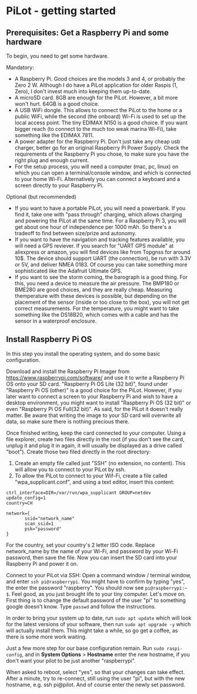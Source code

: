 # PiLot - getting started
## Prerequisites: Get a Raspberry Pi and some hardware
To begin, you need to get some hardware.

Mandatory:
- A Raspberry Pi. Good choices are the models 3 and 4, or probably the Zero 2 W. Although I do have a PiLot application for older Raspis (1, Zero), I don't invest much into keeping them up-to-date.
- A microSD card. 8GB are enough for the PiLot. However, a bit more won't hurt. 64GB is a good choice.
- A USB WiFi dongle. This allows to connect the PiLot to the home or a public WiFi, while the second (the onboard) Wi-Fi is used to set up the local access point. The tiny EDIMAX N150 is a good choice. If you want bigger reach (to connect to the much too weak marina Wi-Fi), take something like the EDIMAX 7811.
- A power adapter for the Raspberry Pi. Don't just take any cheap usb charger, better go for an original Raspberry Pi Power Supply. Check the requirements of the Raspberry Pi you chose, to make sure you have the right plug and enough current.
- For the setup process, you will need a computer (mac, pc, linux) on which you can open a terminal/console window, and which is connected to your home Wi-Fi. Alternatively you can connect a keyboard and a screen directly to your Raspberry Pi.

Optional (but recommended)
- If you want to have a portable PiLot, you will need a powerbank. If you find it, take one with "pass through" charging, which allows charging and powering the PiLot at the same time. For a Raspberry Pi 3, you will get about one hour of independence per 1000 mAh. So there's a tradeoff to find between size/prize and autonomy.
- If you want to have the navigation and tracking features available, you will need a GPS reviever. If you search for "UART GPS module" at aliexpress or amazon, you will find devices like from Topgnss for around 10$. The device should support UART (the connection), be run with 3.3V or 5V, and deliver NMEA 0183. Of course you can take something more sophisticated like the Adafruit Ultimate GPS.
- If you want to see the storm coming, the barograph is a good thing. For this, you need a device to measure the air pressure. The BMP180 or BME280 are good choices, and they are really cheap. Measuring themperature with these devices is possible, but depending on the placement of the sensor (inside or too close to the box), you will not get correct measurements. For the temperature, you might want to take something like the DS18B20, which comes with a cable and has the sensor in a waterproof enclosure. 
## Install Raspberry Pi OS
In this step you install the operating system, and do some basic configuration.

Download and install the Raspberry Pi Imager from https://www.raspberrypi.com/software/ and use it to write a Raspberry Pi OS onto your SD card. "Raspberry Pi OS Lite (32 bit)", found under "Raspberry Pi OS (other)" is a good choice for the PiLot. However, if you later want to connect a screen to your Raspberry Pi and wish to have a desktop environment, you might want to install "Raspberry Pi OS (32 bit)" or even "Raspberry Pi OS Full(32 bit)". As said, for the PiLot it doesn't really matter. Be aware that writing the image to your SD card will overwrite all data, so make sure there is nothing precious there.

Once finished writing, keep the card connected to your computer. Using a file explorer, create two files directly in the root (if you don't see the card, unplug it and plug it in again, it will usually be displayed as a drive called "boot"). Create those two filed directly in the root directory:
1. Create an empty file called just "SSH" (no extension, no content). This will allow you to connect to your PiLot by ssh.
2. To allow the PiLot to connect to your Wif-Fi, create a file called "wpa_supplicant.conf", and using a text editor, insert this content:
```
ctrl_interface=DIR=/var/run/wpa_supplicant GROUP=netdev
update_config=1
country=CH

network={
       ssid="network_name"
       scan_ssid=1
       psk="password"
}
```
For the country, set your country's 2 letter ISO code. Replace network_name by the name of your Wi-Fi, and password by your Wi-Fi password, then save the file. Now you can insert the SD card into your Raspberry Pi and power it on.

Connect to your PiLot via SSH: Open a command window / terminal window, and enter `ssh pi@raspberrypi`. You might have to confirm by typing "yes", the enter the password "raspberry". You should now see `pi@raspberrypi:~ $`. Feel good, as you just brought life to your tiny computer. Let's move on. First thing is to change the default password of the user "pi" to something google doesn't know. Type `passwd` and follow the instructions.

In order to bring your system up to date, run `sudo apt update` which will look for the latest versions of your software, then run `sudo apt upgrade -y` which will actually install them. This might take a while, so go get a coffee, as there is some more work waiting.

Just a few more step for our base configuration remain. Run `sudo raspi-config`, and in **System Options** > **Hostname** enter the new hostname, if you don't want your pilot to be just another "raspberrypi".

When asked to reboot, select "yes", so that your changes can take effect. After a minute, try to re-connect, still using the user "pi", but with the new hostname, e.g. ssh pi@pilot. And of course enter the newly set password.

